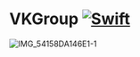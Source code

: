 # VKGroup [![Swift](https://github.com/KopievDev/VKGroup/actions/workflows/swift.yml/badge.svg?event=check_run)](https://github.com/KopievDev/VKGroup/actions/workflows/swift.yml)

![IMG_54158DA146E1-1](https://user-images.githubusercontent.com/78022759/178922042-a389ef5b-884f-4dc9-bf5a-fb89f47a0863.jpeg)
